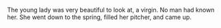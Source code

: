 The young lady was very beautiful to look at, a virgin. No man had known her. She went down to the spring, filled her pitcher, and came up.